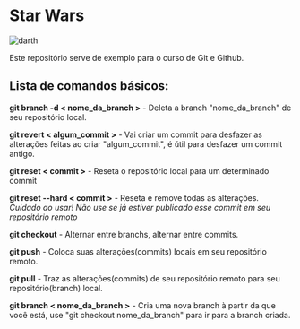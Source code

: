 # Star Wars

![darth](https://user-images.githubusercontent.com/53315899/81985694-f99fe100-960c-11ea-9808-77c22dd6c939.png)

Este repositório serve de exemplo para o curso de Git e Github.

## Lista de comandos básicos:

**git branch -d < nome_da_branch >** - Deleta a branch "nome_da_branch" de seu repositório local.

**git revert < algum_commit >** -  Vai criar um commit para desfazer as alterações feitas ao criar "algum_commit", é útil para desfazer um commit antigo.

**git reset < commit >** - Reseta o repositório local para um determinado commit

**git reset --hard < commit >** - Reseta e remove todas as alterações. *Cuidado ao usar! Não use se já estiver publicado esse commit em seu repositório remoto*

**git checkout** -  Alternar entre branchs, alternar entre commits.

**git push** - Coloca suas alterações(commits) locais em seu repositório remoto.

**git pull** - Traz as alterações(commits) de seu repositório remoto para seu repositório(branch) local.

**git branch < nome_da_branch >** - Cria uma nova branch à partir da que você está, use "git checkout nome_da_branch" para ir para a branch criada.
